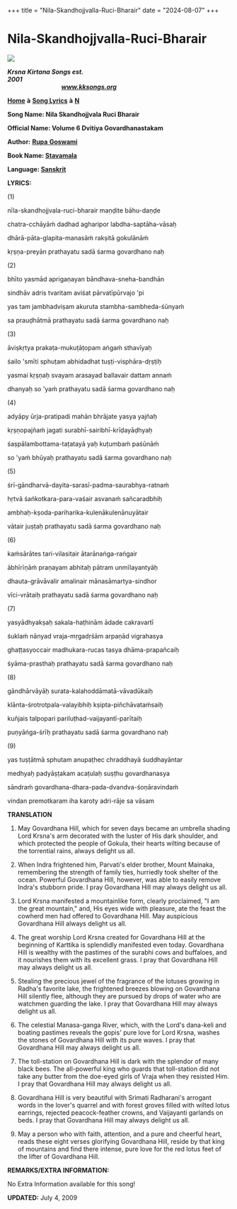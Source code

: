 +++
title = "Nila-Skandhojjvalla-Ruci-Bharair"
date = "2024-08-07"
+++

# Nila-Skandhojjvalla-Ruci-Bharair
**[![](http://kksongs.org/image_files/image002.jpg)](http://kksongs.org/)**

**_Krsna_** **_Kirtana Songs est. 2001_**                                                                                                                                                      **_www.kksongs.org_**

**[Home](http://kksongs.org/)** **à** **[Song Lyrics](http://kksongs.org/lyrics.html)** **à** **[N](http://kksongs.org/songs/song_n.html)**

**Song Name: Nila Skandhojjvala Ruci Bharair**

**Official Name: Volume 6 Dvitiya Govardhanastakam**

**Author:** [**Rupa** **Goswami**](http://kksongs.org/authors/list/rupa.html)

**Book Name: [Stavamala](http://kksongs.org/authors/stavamala.html)**

**Language: [Sanskrit](http://kksongs.org/language/list/sanskrit.html)**

**LYRICS:**

(1)

nīla-skandhojjvala-ruci-bharair maṇḍite bāhu-daṇḍe

chatra-cchāyāḿ dadhad agharipor labdha-saptāha-vāsaḥ

dhārā-pāta-glapita-manasāḿ rakṣitā gokulānāḿ

kṛṣṇa-preyān prathayatu sadā śarma govardhano naḥ

(2)

bhīto yasmād aprigaṇayan bāndhava-sneha-bandhān

sindhāv adris tvaritam aviśat pārvatīpūrvajo 'pi

yas tam jambhadviṣam akuruta stambha-sambheda-śūnyaḿ

sa prauḍhātmā prathayatu sadā śarma govardhano naḥ

(3)

āviṣkṛtya prakaṭa-mukuṭāṭopam ańgaḿ sthavīyaḥ

śailo 'smīti sphuṭam abhidadhat tuṣṭi-visphāra-dṛṣṭiḥ

yasmai kṛṣṇaḥ svayam arasayad ballavair dattam annaḿ

dhanyaḥ so 'yaḿ prathayatu sadā śarma govardhano naḥ

(4)

adyāpy ūrja-pratipadi mahān bhrājate yasya yajñaḥ

kṛṣṇopajñaḿ jagati surabhī-sairibhī-krīḍayāḍhyaḥ

śaṣpālambottama-taṭatayā yaḥ kuṭumbaḿ paśūnāḿ

so 'yaḿ bhūyaḥ prathayatu sadā śarma govardhano naḥ

(5)

śrī-gāndharvā-dayita-sarasī-padma-saurabhya-ratnaḿ

hṛtvā śańkotkara-para-vaśair asvanaḿ sañcaradbhiḥ

ambhaḥ-kṣoda-pariharika-kulenākulenānuyātair

vātair juṣṭaḥ prathayatu sadā śarma govardhano naḥ

(6)

kaḿsārātes tari-vilasitair ātarānańga-rańgair

ābhīrīṇāḿ praṇayam abhitaḥ pātram unmīlayantyāḥ

dhauta-grāvāvalir amalinair mānasāmartya-sindhor

vīci-vrātaiḥ prathayatu sadā śarma govardhano naḥ

(7)

yasyādhyakṣaḥ sakala-haṭhinām ādade cakravartī

śuklaḿ nānyad vraja-mṛgadṛśām arpaṇād vigrahasya

ghaṭṭasyoccair madhukara-rucas tasya dhāma-prapañcaiḥ

śyāma-prasthaḥ prathayatu sadā śarma govardhano naḥ

(8)

gāndhārvāyāḥ surata-kalahoddāmatā-vāvadūkaiḥ

klānta-śrotrotpala-valayibhiḥ kṣipta-piñchāvataḿsaiḥ

kuñjais talpopari pariluṭhad-vaijayantī-parītaiḥ

puṇyāńga-śrīḥ prathayatu sadā śarma govardhano naḥ

(9)

yas tuṣṭātmā sphutam anupaṭhec chraddhayā śuddhayāntar

medhyaḥ padyāṣṭakam acaṭulaḥ suṣṭhu govardhanasya

sāndraḿ govardhana-dhara-pada-dvandva-śoṇāravindaḿ

vindan premotkaram iha karoty adri-rāje sa vāsam

**TRANSLATION**

1) May Govardhana Hill, which for seven days became an umbrella shading Lord Krsna's arm decorated with the luster of His dark shoulder, and which protected the people of Gokula, their hearts wilting because of the torrential rains, always delight us all.

2) When Indra frightened him, Parvati's elder brother, Mount Mainaka, remembering the strength of family ties, hurriedly took shelter of the ocean. Powerful Govardhana Hill, however, was able to easily remove Indra's stubborn pride. I pray Govardhana Hill may always delight us all.

3) Lord Krsna manifested a mountainlike form, clearly proclaimed, "I am the great mountain," and, His eyes wide with pleasure, ate the feast the cowherd men had offered to Govardhana Hill. May auspicious Govardhana Hill always delight us all.

4) The great worship Lord Krsna created for Govardhana Hill at the beginning of Karttika is splendidly manifested even today. Govardhana Hill is wealthy with the pastimes of the surabhi cows and buffaloes, and it nourishes them with its excellent grass. I pray that Govardhana Hill may always delight us all.

5) Stealing the precious jewel of the fragrance of the lotuses growing in Radha's favorite lake, the frightened breezes blowing on Govardhana Hill silently flee, although they are pursued by drops of water who are watchmen guarding the lake. I pray that Govardhana Hill may always delight us all.

6) The celestial Manasa-ganga River, which, with the Lord's dana-keli and boating pastimes reveals the gopis' pure love for Lord Krsna, washes the stones of Govardhana Hill with its pure waves. I pray that Govardhana Hill may always delight us all.

7) The toll-station on Govardhana Hill is dark with the splendor of many black bees. The all-powerful king who guards that toll-station did not take any butter from the doe-eyed girls of Vraja when they resisted Him. I pray that Govardhana Hill may always delight us all.

8) Govardhana Hill is very beautiful with Srimati Radharani's arrogant words in the lover's quarrel and with forest groves filled with wilted lotus earrings, rejected peacock-feather crowns, and Vaijayanti garlands on beds. I pray that Govardhana Hill may always delight us all.

9) May a person who with faith, attention, and a pure and cheerful heart, reads these eight verses glorifying Govardhana Hill, reside by that king of mountains and find there intense, pure love for the red lotus feet of the lifter of Govardhana Hill.

**REMARKS/EXTRA INFORMATION:**

No Extra Information available for this song!

**UPDATED:** July 4, 2009